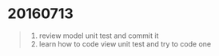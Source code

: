 20160713
===

 >1. review model unit test and commit it 
 >2. learn how to code view unit test and try to code one  
